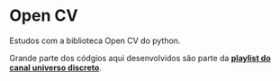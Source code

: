 # Open CV
Estudos com a biblioteca Open CV do python.

Grande parte dos códgios aqui desenvolvidos são parte da **[playlist do canal universo discreto](https://www.youtube.com/playlist?list=PL-t7zzWJWPtx3enns2ZAV6si2p9zGhZJX)**.

